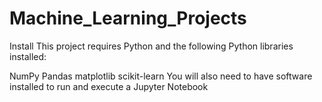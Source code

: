 # Machine_Learning_Projects

Install
This project requires Python and the following Python libraries installed:

NumPy
Pandas
matplotlib
scikit-learn
You will also need to have software installed to run and execute a Jupyter Notebook
